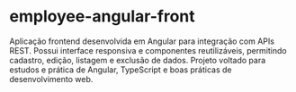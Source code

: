 # employee-angular-front
Aplicação frontend desenvolvida em Angular para integração com APIs REST. Possui interface responsiva e componentes reutilizáveis, permitindo cadastro, edição, listagem e exclusão de dados. Projeto voltado para estudos e prática de Angular, TypeScript e boas práticas de desenvolvimento web.
